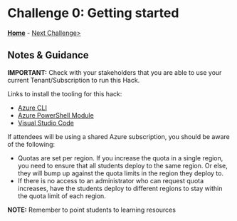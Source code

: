 # Challenge 0: Getting started

**[Home](./README.md)** - [Next Challenge>](./01-Plan-AVD-Architecture.md)

## Notes & Guidance

**IMPORTANT:** Check with your stakeholders that you are able to use your current Tenant/Subscription to run this Hack.  

Links to install the tooling for this hack:

- [Azure CLI](https://docs.microsoft.com/en-us/cli/azure/install-azure-cli?view=azure-cli-latest)
- [Azure PowerShell Module](https://docs.microsoft.com/en-us/powershell/azure/install-az-ps?view=azps-5.6.0)
- [Visual Studio Code](https://code.visualstudio.com/)

If attendees will be using a shared Azure subscription, you should be aware of the following:

- Quotas are set per region.  If you increase the quota in a single region, you need to ensure that all students deploy to the same region.  Or else, they will bump up against the quota limits in the region they deploy to.
- If there is no access to an administrator who can request quota increases, have the students deploy to different regions to stay within the quota limit of each region.  

**NOTE:** Remember to point students to learning resources
